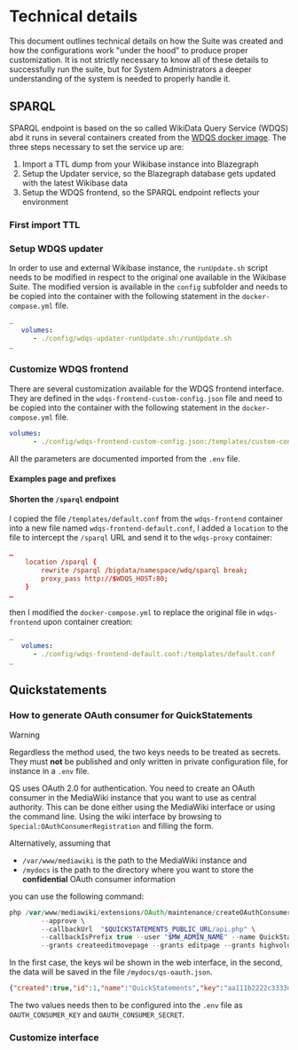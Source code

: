 # Technical details
This document outlines technical details on how the Suite was created and how the configurations work "under the hood" to produce proper customization.
It is not strictly necessary to know all of these details to successfully run the suite, but for System Administrators a deeper understanding of the system is needed to properly handle it.

## SPARQL
SPARQL endpoint is based on the so called WikiData Query Service (WDQS) abd it runs in several containers created from the [WDQS docker image](https://hubgw.docker.com/r/wikibase/wdqs).
The three steps necessary to set the service up are: 
1. Import a TTL dump from your Wikibase instance into Blazegraph
2. Setup the Updater service, so the Blazegraph database gets updated with the latest Wikibase data
3. Setup the WDQS frontend, so the SPARQL endpoint reflects your environment

### First import TTL
### Setup WDQS updater
In order to use and external Wikibase instance, the `runUpdate.sh` script needs to be modified in respect to the original one available in the Wikibase Suite.
The modified version is available in the `config` subfolder and needs to be copied into the container with the following statement in the `docker-compase.yml` file.
```yaml
…
   volumes:
      - ./config/wdqs-updater-runUpdate.sh:/runUpdate.sh
…
```
### Customize WDQS frontend
There are several customization available for the WDQS frontend interface. They are defined in the `wdqs-frontend-custom-config.json` file and need to be copied into the container with the following statement in the `docker-compose.yml` file.

```yaml
volumes:
      - ./config/wdqs-frontend-custom-config.json:/templates/custom-config.json
```

All the parameters are documented imported from the `.env` file.

#### Examples page and prefixes
#### Shorten the `/sparql` endpoint
I copied the file `/templates/default.conf` from the `wdqs-frontend` container into a new file named `wdqs-frontend-default.conf`, I added a `location` to the file to intercept the `/sparql` URL and send it to the `wdqs-proxy` container:

```conf
…
    location /sparql {
        rewrite /sparql /bigdata/namespace/wdq/sparql break;
        proxy_pass http://$WDQS_HOST:80;
    }
…
```
then I modified the `docker-compose.yml` to replace the original file in `wdqs-frontend` upon container creation:
```yaml
…
   volumes:
      - ./config/wdqs-frontend-default.conf:/templates/default.conf
…
```
## Quickstatements
### How to generate OAuth consumer for QuickStatements
> [!WARNING]  
> Regardless the method used, the two keys needs to be treated as secrets. They must **not** be published and only written in private configuration file, for instance in a `.env` file.

QS uses OAuth 2.0 for authentication. You need to create an OAuth consumer in the MediaWiki instance that you want to use as central authority.
This can be done either using the MediaWiki interface or using the command line.
Using the wiki interface by browsing to `Special:OAuthConsumerRegistration` and filling the form.

Alternatively, assuming that
* `/var/www/mediawiki` is the path to the MediaWiki instance and
* `/mydocs` is the path to the directory where you want to store the **confidential** OAuth consumer information

you can use the following command:

```php
php /var/www/mediawiki/extensions/OAuth/maintenance/createOAuthConsumer.php \
        --approve \
        --callbackUrl  "$QUICKSTATEMENTS_PUBLIC_URL/api.php" \
        --callbackIsPrefix true --user "$MW_ADMIN_NAME" --name QuickStatements --description QuickStatements --version 1.0.1 \
        --grants createeditmovepage --grants editpage --grants highvolume --jsonOnSuccess > /mydocs/qs-oauth.json;
```

In the first case, the keys wil be shown in the web interface, in the second, the data will be saved in the file `/mydocs/qs-oauth.json`.
```json
{"created":true,"id":1,"name":"QuickStatements","key":"aa111b2222c3333de44444444f5g66hj","secret":"aa111b2222c3333de44444444f5g66hja1b22cd3","approved":1}
```
The two values needs then to be configured into the `.env` file as `OAUTH_CONSUMER_KEY` and `OAUTH_CONSUMER_SECRET`.

### Customize interface

